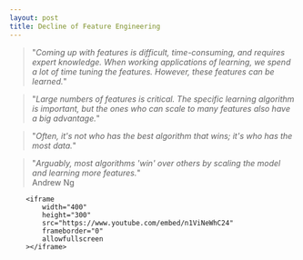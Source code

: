 ```yaml
---
layout: post
title: Decline of Feature Engineering 
---
```


> "*Coming up with features is difficult, time-consuming, and requires expert knowledge. When working applications of learning, we spend a lot of time tuning the features. However, these features can be learned.*" 

> "*Large numbers of features is critical. The specific learning algorithm is important, but the ones who can scale to many features also have a big advantage.*"

> "*Often, it's not who has the best algorithm that wins; it's who has the most data.*" 

> "*Arguably, most algorithms 'win' over others by scaling the model and learning more features.*"    
                                       Andrew Ng
 

        <iframe
            width="400"
            height="300"
            src="https://www.youtube.com/embed/n1ViNeWhC24"
            frameborder="0"
            allowfullscreen
        ></iframe>

